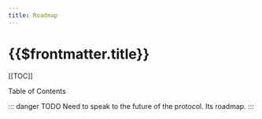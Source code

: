 ```yaml
---
title: Roadmap
---
```


# {{$frontmatter.title}}

[[TOC]]

<Version selectedVersion="next" />

<div class="toc-label">Table of Contents</div>

::: danger TODO
Need to speak to the future of the protocol. Its roadmap.
:::
